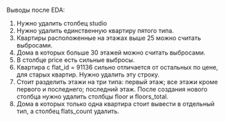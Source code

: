 Выводы после EDA:

1. Нужно удалить столбец studio
2. Нужно удалить единственную квартиру пятого типа.
3. Квартиры расположенные на этажах выше 25 можно считать выбросами.
4. Дома в которых больше 30 этажей можно считать выбросами.
5. В столбце price есть сильные выбросы.
6. Квартира с flat_id = 91136 сильно отличается от остальных по цене, для старых квартир. Нужно удалить эту строку.
7. Стоит разделить этажи на три типа: первый этаж; все этажи кроме первого и последнего; последний этаж. После создания нового столбца нужно удалить столбцы floor и floors_total.
8. Дома в которых только одна квартира стоит вывести в отдельный тип, а столбец flats_count удалить.